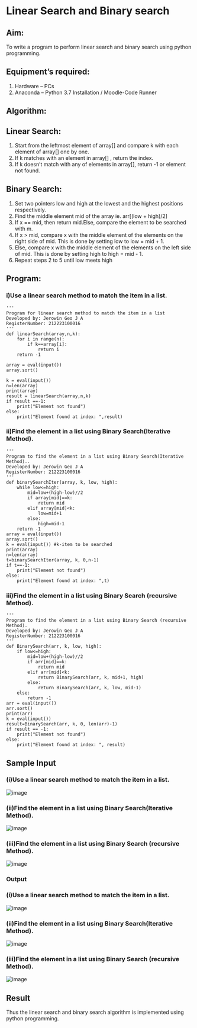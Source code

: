 # Linear Search and Binary search
## Aim:
To write a program to perform linear search and binary search using python programming.
## Equipment’s required:
1.	Hardware – PCs
2.	Anaconda – Python 3.7 Installation / Moodle-Code Runner
## Algorithm:
## Linear Search:
1.	Start from the leftmost element of array[] and compare k with each element of array[] one by one.
2.	If k matches with an element in array[] , return the index.
3.	If k doesn’t match with any of elements in array[], return -1 or element not found.
## Binary Search:
1.	Set two pointers low and high at the lowest and the highest positions respectively.
2.	Find the middle element mid of the array ie. arr[(low + high)/2]
3.	If x == mid, then return mid.Else, compare the element to be searched with m.
4.	If x > mid, compare x with the middle element of the elements on the right side of mid. This is done by setting low to low = mid + 1.
5.	Else, compare x with the middle element of the elements on the left side of mid. This is done by setting high to high = mid - 1.
6.	Repeat steps 2 to 5 until low meets high
## Program:
### i)Use a linear search method to match the item in a list.
```
''' 
Program for linear search method to match the item in a list
Developed by: Jerowin Geo J A
RegisterNumber: 212223100016
'''
def linearSearch(array,n,k):
    for i in range(n):
        if k==array[i]:
            return i
    return -1
    
array = eval(input())
array.sort()

k = eval(input()) 
n=len(array)
print(array)
result = linearSearch(array,n,k)
if result ==-1:
    print("Element not found")
else:
    print("Element found at index: ",result)
```
### ii)Find the element in a list using Binary Search(Iterative Method).
```
''' 
Program to find the element in a list using Binary Search(Iterative Method)..
Developed by: Jerowin Geo J A
RegisterNumber: 212223100016
'''
def binarySearchIter(array, k, low, high):
    while low<=high:
        mid=low+(high-low)//2
        if array[mid]==k:
            return mid
        elif array[mid]<k:
            low=mid+1
        else:
            high=mid-1
    return -1
array = eval(input())
array.sort()
k = eval(input()) #k-item to be searched
print(array)
n=len(array)
t=binarySearchIter(array, k, 0,n-1)
if t==-1:
    print("Element not found")
else:
    print("Element found at index: ",t)

```
### iii)Find the element in a list using Binary Search (recursive Method).
```
''' 
Program to find the element in a list using Binary Search (recursive Method).
Developed by: Jerowin Geo J A
RegisterNumber: 212223100016
'''
def BinarySearch(arr, k, low, high):
    if low<=high:
        mid=low+(high-low)//2
        if arr[mid]==k:
            return mid
        elif arr[mid]<k:
            return BinarySearch(arr, k, mid+1, high)
        else:
            return BinarySearch(arr, k, low, mid-1)
    else:
        return -1
arr = eval(input())
arr.sort()
print(arr)
k = eval(input())
result=BinarySearch(arr, k, 0, len(arr)-1)
if result == -1:
    print("Element not found")
else:
    print("Element found at index: ", result)

```
## Sample Input
### (i)Use a linear search method to match the item in a list.
![image](https://github.com/JerowinGeo/Search-Algorithm/assets/147139744/ba9ca74e-d467-4e3c-b340-821e240762f5)

### (ii)Find the element in a list using Binary Search(Iterative Method).
![image](https://github.com/JerowinGeo/Search-Algorithm/assets/147139744/d67d88e9-3de9-4338-8069-33bbcaea92df)

### (iii)Find the element in a list using Binary Search (recursive Method).
![image](https://github.com/JerowinGeo/Search-Algorithm/assets/147139744/014d0da8-47e9-4cc1-94cd-33f197288c50)

### Output
### (i)Use a linear search method to match the item in a list.
![image](https://github.com/JerowinGeo/Search-Algorithm/assets/147139744/83b9e4b7-457d-4a43-88ad-717cede9abc2)

### (ii)Find the element in a list using Binary Search(Iterative Method).
![image](https://github.com/JerowinGeo/Search-Algorithm/assets/147139744/158c57b0-8b1f-4d03-8502-2312d5c06e03)

### (iii)Find the element in a list using Binary Search (recursive Method).
![image](https://github.com/JerowinGeo/Search-Algorithm/assets/147139744/475e2660-7289-4d60-a151-c83feae0a2bd)


## Result
Thus the linear search and binary search algorithm is implemented using python programming.
